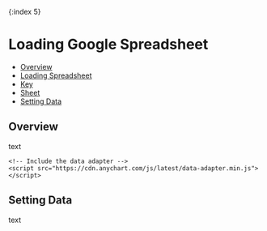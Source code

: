 {:index 5}
# Loading Google Spreadsheet

* [Overview](#overview)
* [Loading Spreadsheet](#loading_spreadsheet)
 * [Key](#key)
 * [Sheet](#sheet)
* [Setting Data](#setting_data)


## Overview

text

```
<!-- Include the data adapter -->
<script src="https://cdn.anychart.com/js/latest/data-adapter.min.js"></script>
```

## Setting Data

text